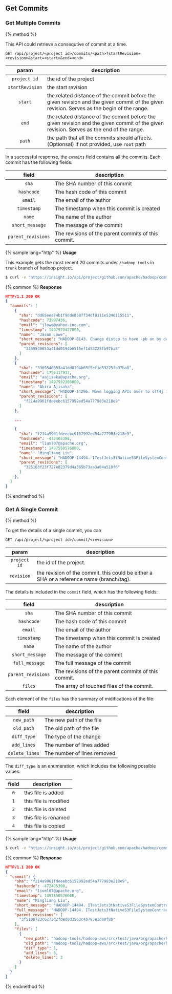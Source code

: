 ## Get Commits


### Get Multiple Commits
{% method %}

This API could retrieve a consequtive of commit at a time.

```
GET /api/project/<project id>/commits/<path>?startRevision=<revision>&start=<start>&end=<end>
```

| param | description |
|:-:|---|
| `project id` | the id of the project |
| `startRevision` | the start revision |
| `start` | the related distance of the commit before the given revision and the given commit of the given revision. Serves as the begin of the range. |
| `end` | the related distance of the commit before the given revision and the given commit of the given revision. Serves as the end of the range. |
| `path` | the path that all the commits should affects. (Optionsal) If not provided, use `root` path |

In a successful response, the `commits` field contains all the commits.
Each commit has the following fields:

| field | description |
|:-:|---|
| `sha` | The SHA number of this commit |
| `hashcode` | The hash code of this commit |
| `email` | The email of the author |
| `timestamp` | The timestamp when this commit is created |
| `name` | The name of the author |
| `short_message` | The message of the commit |
| `parent_revisions` | The revisions of the parent commits of this commit. |

{% sample lang="http" %}
**Usage**

This example gets the most recent 20 commits under `/hadoop-tools` in `trunk` branch of hadoop project.

```bash
$ curl -v "https://insight.io/api/project/github.com/apache/hadoop/commits/hadoop-tools/?startRevision=trunk&start=0&end=20"
```

{% common %}
**Response**

```json
HTTP/1.1 200 OK
{
  "commits": [
    {
      "sha": "dd65eea74b1f9dde858ff34df8111e5340115511",
      "hashcode": 73997436,
      "email": "jlowe@yahoo-inc.com",
      "timestamp": 1497970427000,
      "name": "Jason Lowe",
      "short_message": "HADOOP-8143. Change distcp to have -pb on by default. Contributed by Mithun Radhakrishnan",
      "parent_revisions": [
        "3369540653a41dd0194b65f5ef1d53225fb97ba8"
      ]
    },
    {
      "sha": "3369540653a41dd0194b65f5ef1d53225fb97ba8",
      "hashcode": 1796417937,
      "email": "aajisaka@apache.org",
      "timestamp": 1497932306000,
      "name": "Akira Ajisaka",
      "short_message": "HADOOP-14296. Move logging APIs over to slf4j in hadoop-tools.",
      "parent_revisions": [
        "f214a9961fdeeebc6157992ed54a777983e218e9"
      ]
    },

    ...

    {
      "sha": "f214a9961fdeeebc6157992ed54a777983e218e9",
      "hashcode": -472405398,
      "email": "liuml07@apache.org",
      "timestamp": 1497550576000,
      "name": "Mingliang Liu",
      "short_message": "HADOOP-14494. ITestJets3tNativeS3FileSystemContract tests NPEs in teardown if store undefined. Contributed by Steve Loughran",
      "parent_revisions": [
        "325163f23f727e82379d4a385b73aa3a04a510f6"
      ]
    },
  ]
}
```


{% endmethod %}


### Get A Single Commit
{% method %}

To get the details of a single commit, you can

```
GET /api/project/<project id>/commit/<revision>
```


| param | description |
|:-:|---|
| `project id` | the id of the project. |
| `revision` | the revision of the commit. this could be either a SHA or a reference name (branch/tag). |

The details is included in the `commit` field, which has the following fields:

| field | description |
|:-:|---|
| `sha` | The SHA number of this commit |
| `hashcode` | The hash code of this commit |
| `email` | The email of the author |
| `timestamp` | The timestamp when this commit is created |
| `name` | The name of the author |
| `short_message` | The message of the commit |
| `full_message` | The full message of the commit |
| `parent_revisions` | The revisions of the parent commits of this commit. |
| `files` | The array of touched files of the commit. |

Each element of the `files` has the summary of midifications of the file:

| field | description |
|:-:|---|
| `new_path` | The new path of the file |
| `old_path` | The old path of the file |
| `diff_type` | The type of the change |
| `add_lines` | The number of lines added |
| `delete_lines` | The number of lines removed |

The `diff_type` is an enumeration, which includes the following possible values:

| field | description |
|:-:|---|
| `0` | this file is added |
| `1` | this file is modified |
| `2` | this file is deleted |
| `3` | this file is renamed |
| `4` | this file is copied |


{% sample lang="http" %}
**Usage**

```bash
$ curl -v "https://insight.io/api/project/github.com/apache/hadoop/commit/f214a996"
```

{% common %}
**Response**

```json
HTTP/1.1 200 OK
{
  "commit": {
    "sha": "f214a9961fdeeebc6157992ed54a777983e218e9",
    "hashcode": -472405398,
    "email": "liuml07@apache.org",
    "timestamp": 1497550576000,
    "name": "Mingliang Liu",
    "short_message": "HADOOP-14494. ITestJets3tNativeS3FileSystemContract tests NPEs in teardown if store undefined. Contributed by Steve Loughran",
    "full_message": "HADOOP-14494. ITestJets3tNativeS3FileSystemContract tests NPEs in teardown if store undefined. Contributed by Steve Loughran\n",
    "parent_revisions": [
      "3f5108723c6272d2fded8d3563c4b793e1d88f8b"
    ],
    "files": [
      {
        "new_path": "hadoop-tools/hadoop-aws/src/test/java/org/apache/hadoop/fs/s3native/NativeS3FileSystemContractBaseTest.java",
        "old_path": "hadoop-tools/hadoop-aws/src/test/java/org/apache/hadoop/fs/s3native/NativeS3FileSystemContractBaseTest.java",
        "diff_type": 1,
        "add_lines": 5,
        "delete_lines": 3
      }
    ]
  }
}
```


{% endmethod %}